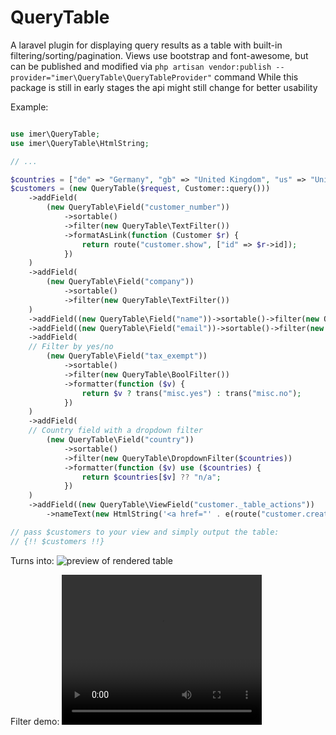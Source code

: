 # QueryTable
A laravel plugin for displaying query results as a table with built-in filtering/sorting/pagination.
Views use bootstrap and font-awesome, but can be published and modified via `php artisan vendor:publish --provider="imer\QueryTable\QueryTableProvider"` command
While this package is still in early stages the api might still change for better usability

Example:
```php

use imer\QueryTable;
use imer\QueryTable\HtmlString;

// ...

$countries = ["de" => "Germany", "gb" => "United Kingdom", "us" => "United States"];
$customers = (new QueryTable($request, Customer::query()))
    ->addField(
        (new QueryTable\Field("customer_number"))
            ->sortable()
            ->filter(new QueryTable\TextFilter())
            ->formatAsLink(function (Customer $r) {
                return route("customer.show", ["id" => $r->id]);
            })
    )
    ->addField(
        (new QueryTable\Field("company"))
            ->sortable()
            ->filter(new QueryTable\TextFilter())
    )
    ->addField((new QueryTable\Field("name"))->sortable()->filter(new QueryTable\TextFilter()))
    ->addField((new QueryTable\Field("email"))->sortable()->filter(new QueryTable\TextFilter()))
    ->addField(
    // Filter by yes/no
        (new QueryTable\Field("tax_exempt"))
            ->sortable()
            ->filter(new QueryTable\BoolFilter())
            ->formatter(function ($v) {
                return $v ? trans("misc.yes") : trans("misc.no");
            })
    )
    ->addField(
    // Country field with a dropdown filter
        (new QueryTable\Field("country"))
            ->sortable()
            ->filter(new QueryTable\DropdownFilter($countries))
            ->formatter(function ($v) use ($countries) {
                return $countries[$v] ?? "n/a";
            })
    )
    ->addField((new QueryTable\ViewField("customer._table_actions"))
        ->nameText(new HtmlString('<a href="' . e(route("customer.create")). '" class="btn btn-success"><i class="fa fa-plus"></i></a>')));

// pass $customers to your view and simply output the table:
// {!! $customers !!}
```

Turns into: ![preview of rendered table](https://github.com/imerr/laravel-query-table/assets/1426904/4ae52043-d2bf-4882-a995-ce84af3c72e0)

Filter demo: <video width="320" height="240" src="https://github.com/imerr/laravel-query-table/assets/1426904/d675ada5-0595-4d5f-92f9-968225aa6459"></video>





